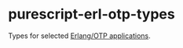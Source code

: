 # purescript-erl-otp-types

Types for selected [Erlang/OTP applications](https://erlang.org/doc/applications.html).